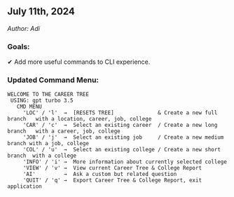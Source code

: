 ## July 11th, 2024
<em>Author: Adi</em>

### Goals:
✔ Add more useful commands to CLI experience.

### Updated Command Menu:
```
WELCOME TO THE CAREER TREE
 USING: gpt turbo 3.5
   CMD MENU
     'LOC' / 'l'  →  [RESETS TREE]              & Create a new full branch   with a location, career, job, college
     'CAR' / 'c'  →  Select an existing career  / Create a new long branch   with a career, job, college
     'JOB' / 'j'  →  Select an existing job     / Create a new medium branch with a job, college
     'COL' / 'u'  →  Select an existing college / Create a new short branch  with a college
     'INFO' / 'i' →  More information about currently selected college
     'VIEW' / 'v' →  View current Career Tree & College Report
     'AI'         →  Ask a custom but related question
     'QUIT' / 'q' →  Export Career Tree & College Report, exit application
```
